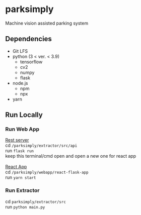 # parksimply
Machine vision assisted parking system

## Dependencies
- Git LFS
- python (3 < ver. < 3.9)
    - tensorflow
    - cv2
    - numpy
    - flask
- node.js
    - npm
    - npx
- yarn

## Run Locally


### Run Web App
<ins>Rest server </ins> <br>
cd `/parksimply/extractor/src/api` <br> 
run `flask run` <br>
keep this terminal/cmd open and open a new one for react app <br> <br>
<ins>React App <br></ins>
cd `/parksimply/webapp/react-flask-app` <br>
run `yarn start`

### Run Extractor
cd `parksimply/extractor/src` <br>
run `python main.py`



